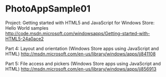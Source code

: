 PhotoAppSample01
================

Project: Getting started with HTML5 and JavaScript for Windows Store: Hello World samples
http://code.msdn.microsoft.com/windowsapps/Getting-started-with-HTML5-24a0ace2

Part 4: Layout and orientation (Windows Store apps using JavaScript and HTML)
http://msdn.microsoft.com/en-us/library/windows/apps/jj841108

Part 5: File access and pickers (Windows Store apps using JavaScript and HTML)
http://msdn.microsoft.com/en-us/library/windows/apps/jj856913

